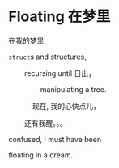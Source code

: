 # Floating 在梦里
在我的梦里,

`struct`s and structures,

&nbsp;&nbsp;&nbsp;&nbsp;&nbsp;&nbsp;&nbsp;&nbsp;recursing until 日出，

&nbsp;&nbsp;&nbsp;&nbsp;&nbsp;&nbsp;&nbsp;&nbsp;&nbsp;&nbsp;&nbsp;&nbsp;&nbsp;&nbsp;&nbsp;&nbsp;manipulating a tree.

&nbsp;&nbsp;&nbsp;&nbsp;&nbsp;&nbsp;&nbsp;&nbsp;&nbsp;&nbsp;&nbsp;&nbsp;现在, 我的心快点儿，

&nbsp;&nbsp;&nbsp;&nbsp;&nbsp;&nbsp;&nbsp;&nbsp;还有我醒。。。

confused, I must have been

floating in a dream.